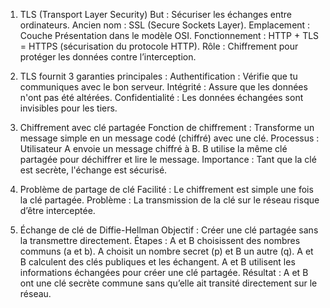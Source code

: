 1. TLS (Transport Layer Security)
But : Sécuriser les échanges entre ordinateurs.
Ancien nom : SSL (Secure Sockets Layer).
Emplacement : Couche Présentation dans le modèle OSI.
Fonctionnement : HTTP + TLS = HTTPS (sécurisation du protocole HTTP).
Rôle : Chiffrement pour protéger les données contre l’interception.


2. TLS fournit 3 garanties principales :
Authentification : Vérifie que tu communiques avec le bon serveur.
Intégrité : Assure que les données n'ont pas été altérées.
Confidentialité : Les données échangées sont invisibles pour les tiers.


3. Chiffrement avec clé partagée
Fonction de chiffrement : Transforme un message simple en un message codé (chiffré) avec une clé.
Processus :
Utilisateur A envoie un message chiffré à B.
B utilise la même clé partagée pour déchiffrer et lire le message.
Importance : Tant que la clé est secrète, l'échange est sécurisé.


4. Problème de partage de clé
Facilité : Le chiffrement est simple une fois la clé partagée.
Problème : La transmission de la clé sur le réseau risque d’être interceptée.


5. Échange de clé de Diffie-Hellman
Objectif : Créer une clé partagée sans la transmettre directement.
Étapes :
A et B choisissent des nombres communs (a et b).
A choisit un nombre secret (p) et B un autre (q).
A et B calculent des clés publiques et les échangent.
A et B utilisent les informations échangées pour créer une clé partagée.
Résultat : A et B ont une clé secrète commune sans qu’elle ait transité directement sur le réseau.
